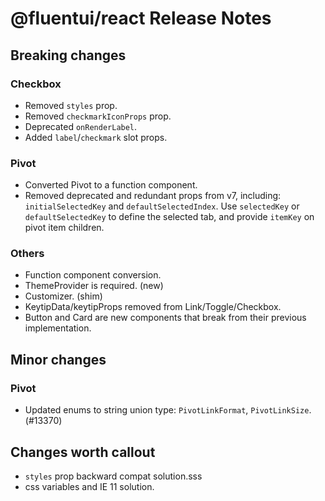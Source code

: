 # @fluentui/react Release Notes

## Breaking changes

### Checkbox

- Removed `styles` prop.
- Removed `checkmarkIconProps` prop.
- Deprecated `onRenderLabel`.
- Added `label`/`checkmark` slot props.

### Pivot

- Converted Pivot to a function component.
- Removed deprecated and redundant props from v7, including: `initialSelectedKey` and `defaultSelectedIndex`. Use `selectedKey` or `defaultSelectedKey` to define the selected tab, and provide `itemKey` on pivot item children.

### Others

- Function component conversion.
- ThemeProvider is required. (new)
- Customizer. (shim)
- KeytipData/keytipProps removed from Link/Toggle/Checkbox.
- Button and Card are new components that break from their previous implementation.

## Minor changes

### Pivot

- Updated enums to string union type: `PivotLinkFormat`, `PivotLinkSize`. (#13370)

## Changes worth callout

- `styles` prop backward compat solution.sss
- css variables and IE 11 solution.
